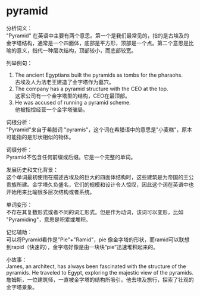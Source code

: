 # pyramid

分析词义：  
"Pyramid" 在英语中主要有两个意思。第一个是我们最常见的，指的是古埃及的金字塔结构，通常是一个四面体，底部是平方形，顶部是一个点。第二个意思是比喻的意义，指代一种层次结构，顶部较小，而底部较宽。

  

列举例句：

  

1.  The ancient Egyptians built the pyramids as tombs for the pharaohs.  
    古埃及人为法老王建造了金字塔作为墓穴。
2.  The company has a pyramid structure with the CEO at the top.  
    这家公司有一个金字塔型的结构，CEO在最顶部。
3.  He was accused of running a pyramid scheme.  
    他被指控经营一个金字塔骗局。

  

词根分析：  
"Pyramid"来自于希腊词 "pyramis"，这个词在希腊语中的意思是"小麦糕"，原本可能指的是形状相似的物体。

  

词缀分析：  
Pyramid不包含任何前缀或后缀。它是一个完整的单词。

  

发展历史和文化背景：  
这个单词最初使用在描述古埃及的巨大的四面体结构时，这些建筑是为帝国的王公贵族所建。金字塔久负盛名，它们的规模和设计令人惊叹，因此这个词在英语中也开始用来比喻很多层次结构或者系统。

  

单词变形：  
不存在其复数形式或者不同的词汇形式。但是作为动词，该词可以变形，比如 "Pyramiding"，意思是积累或堆积。

  

记忆辅助：  
可以将Pyramid看作是"Pie"+"Ramid"，pie 像金字塔的形状，而ramid可以联想到rapid（快速的），金字塔好像是由一块块“pie”迅速堆积起来的。

  

小故事：  
James, an architect, has always been fascinated with the structure of the pyramids. He traveled to Egypt, exploring the majestic view of the pyramids.  
詹姆斯，一位建筑师，一直被金字塔的结构所吸引。他去埃及旅行，探索了壮观的金字塔景象。

